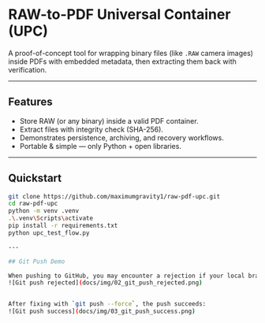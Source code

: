 # RAW-to-PDF Universal Container (UPC)

A proof-of-concept tool for wrapping binary files (like `.RAW` camera images) inside PDFs with embedded metadata, then extracting them back with verification.

---

## Features
- Store RAW (or any binary) inside a valid PDF container.
- Extract files with integrity check (SHA-256).
- Demonstrates persistence, archiving, and recovery workflows.
- Portable & simple — only Python + open libraries.

---

## Quickstart
```bash
git clone https://github.com/maximumgravity1/raw-pdf-upc.git
cd raw-pdf-upc
python -m venv .venv
.\.venv\Scripts\activate
pip install -r requirements.txt
python upc_test_flow.py

---

## Git Push Demo

When pushing to GitHub, you may encounter a rejection if your local branch is behind the remote:
![Git push rejected](docs/img/02_git_push_rejected.png)


After fixing with `git push --force`, the push succeeds:
![Git push success](docs/img/03_git_push_success.png)
